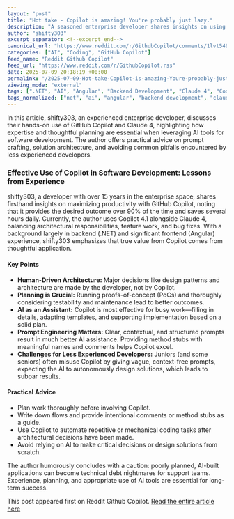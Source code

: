 ```yaml
---
layout: "post"
title: "Hot take - Copilot is amazing! You're probably just lazy."
description: "A seasoned enterprise developer shares insights on using Copilot effectively, emphasizing experience, planning, and proper prompt engineering for optimal results."
author: "shifty303"
excerpt_separator: <!--excerpt_end-->
canonical_url: "https://www.reddit.com/r/GithubCopilot/comments/1lvt549/hot_take_copilot_is_amazing_youre_probably_just/"
categories: ["AI", "Coding", "GitHub Copilot"]
feed_name: "Reddit Github Copilot"
feed_url: "https://www.reddit.com/r/GithubCopilot.rss"
date: 2025-07-09 20:18:19 +00:00
permalink: "/2025-07-09-Hot-take-Copilot-is-amazing-Youre-probably-just-lazy.html"
viewing_mode: "external"
tags: [".NET", "AI", "Angular", "Backend Development", "Claude 4", "Coding", "Community", "Enterprise Software", "Frontend Development", "GitHub Copilot", "Junior Developers", "Prompt Engineering", "Software Maintenance", "Solution Architecture", "Testability"]
tags_normalized: ["net", "ai", "angular", "backend development", "claude 4", "coding", "community", "enterprise software", "frontend development", "github copilot", "junior developers", "prompt engineering", "software maintenance", "solution architecture", "testability"]
---
```


In this article, shifty303, an experienced enterprise developer, discusses their hands-on use of GitHub Copilot and Claude 4, highlighting how expertise and thoughtful planning are essential when leveraging AI tools for software development. The author offers practical advice on prompt crafting, solution architecture, and avoiding common pitfalls encountered by less experienced developers.<!--excerpt_end-->

### Effective Use of Copilot in Software Development: Lessons from Experience

shifty303, a developer with over 15 years in the enterprise space, shares firsthand insights on maximizing productivity with GitHub Copilot, noting that it provides the desired outcome over 90% of the time and saves several hours daily. Currently, the author uses Copilot 4.1 alongside Claude 4, balancing architectural responsibilities, feature work, and bug fixes. With a background largely in backend (.NET) and significant frontend (Angular) experience, shifty303 emphasizes that true value from Copilot comes from thoughtful application.

#### Key Points

- **Human-Driven Architecture:** Major decisions like design patterns and architecture are made by the developer, not by Copilot.
- **Planning is Crucial:** Running proofs-of-concept (PoCs) and thoroughly considering testability and maintenance lead to better outcomes.
- **AI as an Assistant:** Copilot is most effective for busy work—filling in details, adapting templates, and supporting implementation based on a solid plan.
- **Prompt Engineering Matters:** Clear, contextual, and structured prompts result in much better AI assistance. Providing method stubs with meaningful names and comments helps Copilot excel.
- **Challenges for Less Experienced Developers:** Juniors (and some seniors) often misuse Copilot by giving vague, context-free prompts, expecting the AI to autonomously design solutions, which leads to subpar results.

#### Practical Advice

- Plan work thoroughly before involving Copilot.
- Write down flows and provide intentional comments or method stubs as a guide.
- Use Copilot to automate repetitive or mechanical coding tasks after architectural decisions have been made.
- Avoid relying on AI to make critical decisions or design solutions from scratch.

The author humorously concludes with a caution: poorly planned, AI-built applications can become technical debt nightmares for support teams. Experience, planning, and appropriate use of AI tools are essential for long-term success.

This post appeared first on Reddit Github Copilot. [Read the entire article here](https://www.reddit.com/r/GithubCopilot/comments/1lvt549/hot_take_copilot_is_amazing_youre_probably_just/)
